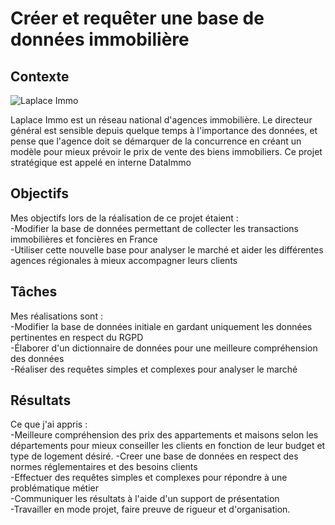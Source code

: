 # Créer et requêter une base de données immobilière

## **Contexte**
![Laplace Immo](https://github.com/user-attachments/assets/9f15af95-85dc-41ce-8b61-efaf8cbdbbe6)

Laplace Immo est un réseau national d'agences immobilière. Le directeur général est sensible depuis quelque temps à l'importance des données, et pense que l'agence doit se démarquer de la concurrence en créant un modèle pour mieux prévoir le prix de vente des biens immobiliers. Ce projet stratégique est appelé en interne DataImmo

## **Objectifs**
Mes objectifs lors de la réalisation de ce projet étaient : \
-Modifier la base de données permettant de collecter les transactions immobilières et foncières en France\
-Utiliser cette nouvelle base pour analyser le marché et aider les différentes agences régionales à mieux accompagner leurs clients

## **Tâches**
Mes réalisations sont : \
-Modifier la base de données initiale en gardant uniquement les données pertinentes en respect du RGPD \
-Élaborer d'un dictionnaire de données pour une meilleure compréhension des données\
-Réaliser des requêtes simples et complexes pour analyser le marché

## **Résultats**
Ce que j'ai appris : \
-Meilleure compréhension des prix des appartements et maisons selon les départements pour mieux conseiller les clients en fonction de leur budget et type de logement désiré. 
-Creer une base de données en respect des normes réglementaires et des besoins clients\
-Effectuer des requêtes simples et complexes pour répondre à une problématique métier\
-Communiquer les résultats à l'aide d'un support de présentation\
-Travailler en mode projet, faire preuve de rigueur et d'organisation.
